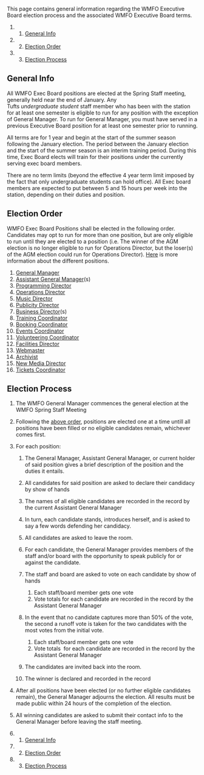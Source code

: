 This page contains general information regarding the WMFO Executive Board election process and the associated WMFO Executive Board terms.

1.  1. [General Info](https://wiki.wmfo.org/About_WMFO/Executive_Board/Elections_and_Terms#General_Info)
2.  2. [Election Order](https://wiki.wmfo.org/About_WMFO/Executive_Board/Elections_and_Terms#Election_Order)
3.  3. [Election Process](https://wiki.wmfo.org/About_WMFO/Executive_Board/Elections_and_Terms#Election_Process)

General Info
------------

All WMFO Exec Board positions are elected at the Spring Staff meeting, generally held near the end of January. Any Tufts *undergraduate student* staff member who has been with the station for at least one semester is eligible to run for any position with the exception of General Manager. To run for General Manager, you must have served in a previous Executive Board position for at least one semester prior to running.

All terms are for 1 year and begin at the start of the summer season following the January election. The period between the January election and the start of the summer season is an interim training period. During this time, Exec Board elects will train for their positions under the currently serving exec board members.

There are no term limits (beyond the effective 4 year term limit imposed by the fact that only undergraduate students can hold office). All Exec board members are expected to put between 5 and 15 hours per week into the station, depending on their duties and position.

Election Order
--------------

WMFO Exec Board Positions shall be elected in the following order. Candidates may opt to run for more than one position, but are only eligible to run until they are elected to a position (i.e. The winner of the AGM election is no longer eligible to run for Operations Director, but the loser(s) of the AGM election could run for Operations Director). [Here](https://wiki.wmfo.org/About_WMFO/Executive_Board/Elections_and_Terms/WMFO_Board_Position_Descriptions "WMFO Board Position Descriptions") is more information about the different positions.

1.  [General Manager](https://wiki.wmfo.org/About_WMFO/Executive_Board/GM's_Office "GM's Office")
2.  [Assistant General Manager](https://wiki.wmfo.org/About_WMFO/Executive_Board/GM's_Office/Asst._GM's_Office "Asst. GM's Office")(s)
3.  [Programming Director](https://wiki.wmfo.org/About_WMFO/Executive_Board/Programming_Dept. "Programming Dept.")
4.  [Operations Director](https://wiki.wmfo.org/About_WMFO/Executive_Board/Operations_Dept. "Operations Dept.")
5.  [Music Director](https://wiki.wmfo.org/About_WMFO/Executive_Board/Music_Dept. "Music Dept.")
6.  [Publicity Director](https://wiki.wmfo.org/About_WMFO/Executive_Board/Publicity_Dept. "Publicity Dept.")
7.  [Business Director](https://wiki.wmfo.org/About_WMFO/Executive_Board/GM's_Office/Business_Dept. "Business Dept.")(s)
8.  [Training Coordinator](https://wiki.wmfo.org/About_WMFO/Executive_Board/Programming_Dept./Training_Office "Training Office")
9.  [Booking Coordinator](https://wiki.wmfo.org/About_WMFO/Executive_Board/Music_Dept./Booking_Office "Booking Office")
10. [Events Coordinator](https://wiki.wmfo.org/About_WMFO/Executive_Board/Publicity_Dept./Events_Office "Events Office")
11. [Volunteering Coordinator](https://wiki.wmfo.org/About_WMFO/Executive_Board/Programming_Dept./Volunteering_Dept. "Volunteering Dept.")
12. [Facilities Director](https://wiki.wmfo.org/About_WMFO/Executive_Board/Operations_Dept./Facilities_Office "Facilities Office")
13. [Webmaster](https://wiki.wmfo.org/About_WMFO/Executive_Board/Operations_Dept./WebMaster's_Lair "Webmaster's Lair")
14. [Archivist](https://wiki.wmfo.org/About_WMFO/Executive_Board/Operations_Dept./Office_of_Archives "Office of Archives")
15. [New Media Director](https://wiki.wmfo.org/About_WMFO/Executive_Board/Publicity_Dept./New_Media_Office "New Media Office")
16. [Tickets Coordinator](https://wiki.wmfo.org/About_WMFO/Executive_Board/Music_Dept./Tickets_Office "Tickets Office")

Election Process
----------------

1.  The WMFO General Manager commences the general election at the WMFO Spring Staff Meeting
2.  Following the [above order](https://wiki.wmfo.org/About_WMFO/Executive_Board/Elections_and_Terms#Election_Order "Elections and Terms"), positions are elected one at a time untill all positions have been filled or no eligible candidates remain, whichever comes first.
3.  For each position:
    1.  The General Manager, Assistant General Manager, or current holder of said position gives a brief description of the position and the duties it entails.
    2.  All candidates for said position are asked to declare their candidacy by show of hands
    3.  The names of all eligible candidates are recorded in the record by the current Assistant General Manager
    4.  In turn, each candidate stands, introduces herself, and is asked to say a few words defending her candidacy.
    5.  All candidates are asked to leave the room.
    6.  For each candidate, the General Manager provides members of the staff and/or board with the opportunity to speak publicly for or against the candidate.
    7.  The staff and board are asked to vote on each candidate by show of hands
        1.  Each staff/board member gets one vote
        2.  Vote totals for each candidate are recorded in the record by the Assistant General Manager

    8.  In the event that no candidate captures more than 50% of the vote, the second a runoff vote is taken for the two candidates with the most votes from the initial vote.
        1.  Each staff/board member gets one vote
        2.  Vote totals  for each candidate are recorded in the record by the Assistant General Manager

    9.  The candidates are invited back into the room.
    10. The winner is declared and recorded in the record

4.  After all positions have been elected (or no further eligible candidates remain), the General Manager adjourns the election. All results must be made public within 24 hours of the completion of the election.
5.  All winning candidates are asked to submit their contact info to the General Manager before leaving the staff meeting.

1.  1. [General Info](#General_Info)
2.  2. [Election Order](#Election_Order)
3.  3. [Election Process](#Election_Process)

